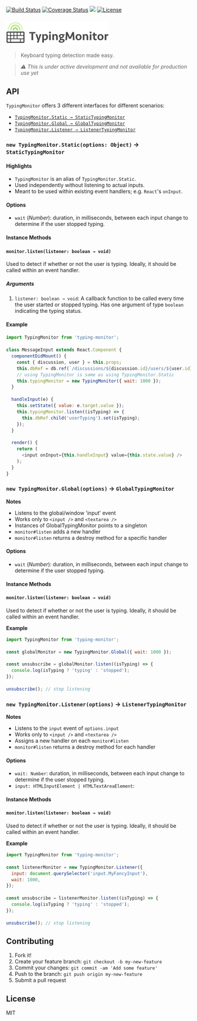 [![Build Status](https://travis-ci.org/wsmd/typing-monitor.svg?branch=master)](https://travis-ci.org/wsmd/typing-monitor)
[![Coverage Status](https://coveralls.io/repos/github/wsmd/typing-monitor/badge.svg?branch=master)](https://coveralls.io/github/wsmd/typing-monitor?branch=master)
![](https://img.shields.io/badge/module-umd%2C%20cjs%2C%20es-brightgreen.svg)
[![License](https://img.shields.io/github/license/wsmd/typing-monitor.svg)](https://github.com/wsmd/typing-monitor/blob/master/LICENSE)

### <img src="https://raw.githubusercontent.com/wsmd/typing-monitor/master/logo/logo.png" alt="TypingMonitor" width="280" />

> Keyboard typing detection made easy.

> *⚠️ This is under active development and not available for production use yet*

## API

`TypingMonitor` offers 3 different interfaces for different scenarios:

- [`TypingMonitor.Static → StaticTypingMonitor`](#typingmonitorstaticoptions-%E2%86%92-statictypingmonitor)
- [`TypingMonitor.Global → GlobalTypingMonitor`](#typingmonitorglobaloptions-%E2%86%92-globaltypingmonitor)
- [`TypingMonitor.Listener → ListenerTypingMonitor`](#typingmonitorlisteneroptions-%E2%86%92-listenertypingmonitor)

### `new TypingMonitor.Static(options: Object)` → `StaticTypingMonitor`

#### Highlights

- `TypingMonitor` is an alias of `TypingMonitor.Static`.
- Used independently without listening to actual inputs.
- Meant to be used within existing event handlers; e.g. `React`'s `onInput`.

#### Options

- `wait` (*Number*): duration, in milliseconds, between each input change to determine if the user stopped typing.

#### Instance Methods

#### `monitor.listen(listener: boolean → void)`

Used to detect if whether or not the user is typing. Ideally, it should be called within an event handler.

##### Arguments

1. `listener: boolean → void`: A callback function to be called every time the user started or stopped typing. Has one argument of type `boolean` indicating the typing status.

#### Example

```js
import TypingMonitor from 'typing-monitor';

class MessageInput extends React.Component {
  componentDidMount() {
    const { discussion, user } = this.props;
    this.dbRef = db.ref(`/discussions/${discussion.id}/users/${user.id}`);
    // using TypingMonitor is same as using TypingMonitor.Static
    this.typingMonitor = new TypingMonitor({ wait: 1000 });
  }

  handleInput(e) {
    this.setState({ value: e.target.value });
    this.typingMonitor.listen((isTyping) => {
      this.dbRef.child('userTyping').set(isTyping);
    });
  }

  render() {
    return (
      <input onInput={this.handleInput} value={this.state.value} />
    );
  }
}
```

### `new TypingMonitor.Global(options)` → `GlobalTypingMonitor`

**Notes**

- Listens to the global/window 'input' event
- Works only to `<input />` and `<textarea />`
- Instances of GlobalTypingMonitor points to a singleton
- `monitor#listen` adds a new handler
- `monitor#listen` returns a destroy method for a specific handler

#### Options

- `wait` (*Number*): duration, in milliseconds, between each input change to determine if the user stopped typing.

#### Instance Methods

#### `monitor.listen(listener: boolean → void)`

Used to detect if whether or not the user is typing. Ideally, it should be called within an event handler.

**Example**

```js
import TypingMonitor from 'typing-monitor';

const globalMonitor = new TypingMonitor.Global({ wait: 1000 });

const unsubscribe = globalMonitor.listen((isTyping) => {
  console.log(isTyping ? 'typing' : 'stopped');
});

unsubscribe(); // stop listening
```

### `new TypingMonitor.Listener(options)` → `ListenerTypingMonitor`

**Notes**

- Listens to the `input` event of `options.input`
- Works only to `<input />` and `<textarea />`
- Assigns a new handler on each `monitor#listen`
- `monitor#listen` returns a destroy method for each handler

#### Options

- `wait: Number`: duration, in milliseconds, between each input change to determine if the user stopped typing.
- `input: HTMLInputElement | HTMLTextAreaElement`:

#### Instance Methods

#### `monitor.listen(listener: boolean → void)`

Used to detect if whether or not the user is typing. Ideally, it should be called within an event handler.

**Example**

```js
import TypingMonitor from 'typing-monitor';

const listenerMonitor = new TypingMonitor.Listener({
  input: document.querySelector('input.MyFancyInput'),
  wait: 1000,
});

const unsubscribe = listenerMonitor.listen((isTyping) => {
  console.log(isTyping ? 'typing' : 'stopped');
});

unsubscribe(); // stop listening
```

## Contributing

1. Fork it!
2. Create your feature branch: `git checkout -b my-new-feature`
3. Commit your changes: `git commit -am 'Add some feature'`
4. Push to the branch: `git push origin my-new-feature`
5. Submit a pull request

## License

MIT
